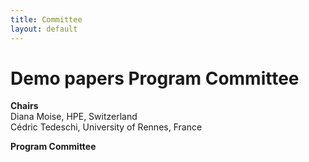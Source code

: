 ```yaml
---
title: Committee
layout: default
---
```


# Demo papers Program Committee

**Chairs**<br>
Diana Moise, HPE, Switzerland<br>
Cédric Tedeschi, University of Rennes, France<br>

**Program Committee**<br>

<!--
* **Peter Baumann**, Jacobs University Bremen<br>
* **Khalid Belhajjame**, PSL, Université Paris-Dauphine, LAMSADE<br>
* **Ladjel Bellatreche**, LIAS/ENSMA<br>
* **Jean Luca Bez**, Lawrence Berkeley National Laboratory<br>
* **Suren Byna**, The Ohio State University<br>
* **Klemens Böhm**, Karlsruhe Institute of Technology<br>
* **Amit Chavan**, University of Maryland<br>
* **Joseph Davis**, The University of Sydney<br>
* **Bin Dong**, Lawrence Berkeley National Lab, Berkeley, CA, USA<br>
* **Eduard Dragut**, Temple University<br>
* **Ian Foster**, Argonne National Laboratory & The University of Chicago<br>
* **Filippo Furfaro**, DIMES - University of Calabria<br>
* **Tingjian Ge**, University of Massachusetts, Lowell<br>
* **Lukasz Golab**, University of Waterloo<br>
* **Ali Hadian**, Imperial College London<br>
* **Peiquan Jin**, University of Science and Technology of China<br>
* **Verena Kantere**, University of Ottawa<br>
* **Panagiotis Karras**, Aarhus University<br>
* **Jinoh Kim**, Texas A&M University-Commerce<br>
* **Seokki Lee**, University of Cincinnati<br>
* **Jeff Lefevre**, University of California, Santa Cruz<br>
* **Ulf Leser**, Institut für Informatik, Humboldt-Universität zu Berlin<br>
* **Xin Liang**, University of California, Riverside<br>
* **Chuan-Ming Liu**, National Taipei University of Technology<br>
* **Mengchi Liu**, Carleton University<br>
* **Tanu Malik**, DePaul University<br>
* **Federica Mandreoli**, DII - University of Modena<br>
* **Kshitij Mehta**, Oak Ridge National Laboratory<br>
* **Niccolo Meneghetti**, University of Michigan-Dearborn<br>
* **Paolo Missier**, Newcastle University<br>
* **Bongki Moon**, Seoul National University<br>
* **Alexander Rasin**, DePaul University<br>
* **Tore Risch**, Uppsala University<br>
* **Florin Rusu**, University of California, Merced<br>
* **Iulian Sandu Popa**, DAVID Laboratory, University of Versailles Saint-Quentin & INRIA Saclay-Ile-de-France<br>
* **Jagan Sankaranarayanan**, Google<br>
* **Maximilian Schüle**, University of Bamberg<br>
* **Galen Shipman**, Los Alamos National Laboratory<br>
* **Tarique Siddiqui**, Microsoft Research<br>
* **Kurt Stockinger**, Zurich University of Applied Sciences<br>
* **Houjun Tang**, Lawrence Berkeley National Laboratory<br>
* **Douglas Thain**, University of Notre Dame<br>
* **Yicheng Tu**, University of South Florida<br>
* **Marco Vieira**, University of Coimbra<br>
* **Kesheng Wu**, Berkeley Lab<br>
* **Zichen Xu**, Nanchang University<br>
* **Feng Yu**, Southern Illinois University Carbondale<br>
* **Hongfeng Yu**, University of Nebraska-Lincoln<br>
* **Chi Zhang**, BRANDEIS UNIVERSITY<br>
* **Xuechen Zhang**, Washington State University<br>
* **Ming Zhao**, Arizona State University<br>
* **Qiang Zhu**, University of Michigan - Dearborn<br>
* **Sotirios Ziavras**, New Jersey Institute of Technology<br>
* **Jia Zou**, Arizona State University<br>
--!>
